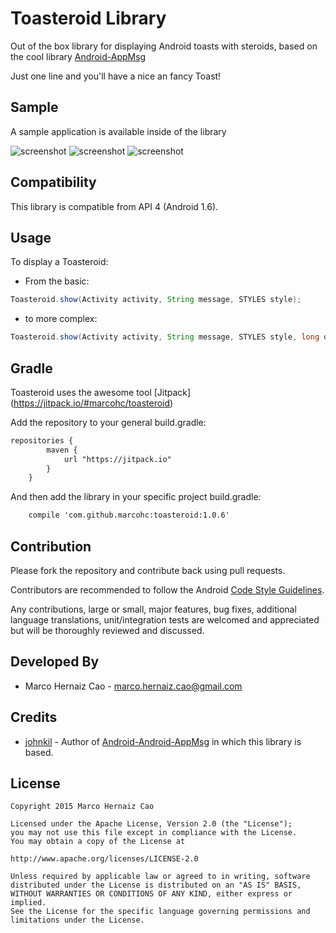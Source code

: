 Toasteroid Library
================================

Out of the box library for displaying Android toasts with steroids, based on the cool library [Android-AppMsg](https://github.com/johnkil/Android-AppMsg)

Just one line and you'll have a nice an fancy Toast!

Sample
------

A sample application is available inside of the library

![screenshot][1]
![screenshot][2]
![screenshot][3]

Compatibility
-------------

This library is compatible from API 4 (Android 1.6).

Usage
-----

To display a Toasteroid:

* From the basic:

``` java
Toasteroid.show(Activity activity, String message, STYLES style);
```

* to more complex:

``` java
Toasteroid.show(Activity activity, String message, STYLES style, long duration, int gravity, Animation inAnimation, Animation outAnimation);
```

Gradle
------

Toasteroid uses the awesome tool [Jitpack] (https://jitpack.io/#marcohc/toasteroid)

Add the repository to your general build.gradle:

``` xml
repositories {
	    maven {
	        url "https://jitpack.io"
	    }
	}
```

And then add the library in your specific project build.gradle:

``` xml
    compile 'com.github.marcohc:toasteroid:1.0.6'
```

Contribution
------------

Please fork the repository and contribute back using pull requests.

Contributors are recommended to follow the Android [Code Style Guidelines](http://source.android.com/source/code-style.html).

Any contributions, large or small, major features, bug fixes, additional language translations, unit/integration tests are welcomed and appreciated but will be thoroughly reviewed and discussed.

Developed By
------------

* Marco Hernaiz Cao - <marco.hernaiz.cao@gmail.com>

Credits
-------

 * [johnkil][4] - Author of [Android-Android-AppMsg][5] in which this library is based.


License
-------

    Copyright 2015 Marco Hernaiz Cao

    Licensed under the Apache License, Version 2.0 (the "License");
    you may not use this file except in compliance with the License.
    You may obtain a copy of the License at

    http://www.apache.org/licenses/LICENSE-2.0

    Unless required by applicable law or agreed to in writing, software
    distributed under the License is distributed on an "AS IS" BASIS,
    WITHOUT WARRANTIES OR CONDITIONS OF ANY KIND, either express or implied.
    See the License for the specific language governing permissions and
    limitations under the License.

[1]: http://i61.tinypic.com/281redu.jpg
[2]: http://i58.tinypic.com/r2tdeo.png
[3]: http://i60.tinypic.com/1zbutmc.png
[4]: https://github.com/johnkil
[5]: https://github.com/johnkil/Android-AppMsg
